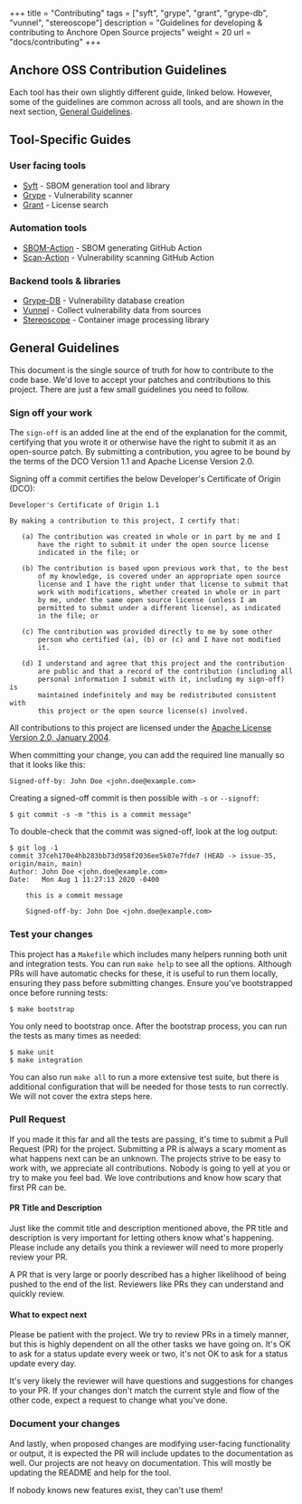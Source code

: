 +++ 
title = "Contributing" 
tags = ["syft", "grype", "grant", "grype-db", "vunnel", "stereoscope"]
description = "Guidelines for developing & contributing to Anchore Open Source projects" 
weight = 20 
url = "docs/contributing"
+++

## Anchore OSS Contribution Guidelines

Each tool has their own slightly different guide, linked below. However, some of the guidelines are common across all tools, and are shown in the next section, [General Guidelines](#general-guidelines).

## Tool-Specific Guides

### User facing tools

* [Syft](/docs/contributing/syft) - SBOM generation tool and library
* [Grype](/docs/contributing/grype) - Vulnerability scanner
* [Grant](/docs/contributing/grant) - License search

### Automation tools

* [SBOM-Action](/docs/contributing/sbom-action) - SBOM generating GitHub Action
* [Scan-Action](/docs/contributing/scan-action) - Vulnerability scanning GitHub Action

### Backend tools & libraries

* [Grype-DB](/docs/contributing/grype-db) - Vulnerability database creation
* [Vunnel](/docs/contributing/vunnel) - Collect vulnerability data from sources
* [Stereoscope](/docs/contributing/stereoscope) - Container image processing library

## General Guidelines

This document is the single source of truth for how to contribute to the code base. We'd love to accept your patches and contributions to this project. There are just a few small guidelines you need to follow.

### Sign off your work

The `sign-off` is an added line at the end of the explanation for the commit, certifying that you wrote it or otherwise have the right to submit it as an open-source patch. By submitting a contribution, you agree to be bound by the terms of the DCO Version 1.1 and Apache License Version 2.0.

Signing off a commit certifies the below Developer's Certificate of Origin (DCO):

```text
Developer's Certificate of Origin 1.1

By making a contribution to this project, I certify that:

   (a) The contribution was created in whole or in part by me and I
       have the right to submit it under the open source license
       indicated in the file; or

   (b) The contribution is based upon previous work that, to the best
       of my knowledge, is covered under an appropriate open source
       license and I have the right under that license to submit that
       work with modifications, whether created in whole or in part
       by me, under the same open source license (unless I am
       permitted to submit under a different license), as indicated
       in the file; or

   (c) The contribution was provided directly to me by some other
       person who certified (a), (b) or (c) and I have not modified
       it.

   (d) I understand and agree that this project and the contribution
       are public and that a record of the contribution (including all
       personal information I submit with it, including my sign-off) is
       maintained indefinitely and may be redistributed consistent with
       this project or the open source license(s) involved.
```

All contributions to this project are licensed under the [Apache License Version 2.0, January 2004](http://www.apache.org/licenses/).

When committing your change, you can add the required line manually so that it looks like this:

```text
Signed-off-by: John Doe <john.doe@example.com>
```

Creating a signed-off commit is then possible with `-s` or `--signoff`:

```text
$ git commit -s -m "this is a commit message"
```

To double-check that the commit was signed-off, look at the log output:

```text
$ git log -1
commit 37ceh170e4hb283bb73d958f2036ee5k07e7fde7 (HEAD -> issue-35, origin/main, main)
Author: John Doe <john.doe@example.com>
Date:   Mon Aug 1 11:27:13 2020 -0400

    this is a commit message

    Signed-off-by: John Doe <john.doe@example.com>
```


### Test your changes

This project has a `Makefile` which includes many helpers running both unit and integration tests. You can run `make help` to see all the options. Although PRs will have automatic checks for these, it is useful to run them locally, ensuring they pass before submitting changes. Ensure you've bootstrapped once before running tests:

```text
$ make bootstrap
```

You only need to bootstrap once. After the bootstrap process, you can run the tests as many times as needed:

```text
$ make unit
$ make integration
```

You can also run `make all` to run a more extensive test suite, but there is additional configuration that will be needed for those tests to run correctly. We will not cover the extra steps here.

### Pull Request

If you made it this far and all the tests are passing, it's time to submit a Pull Request (PR) for the project. Submitting a PR is always a scary moment as what happens next can be an unknown. The projects strive to be easy to work with, we appreciate all contributions. Nobody is going to yell at you or try to make you feel bad. We love contributions and know how scary that first PR can be.

#### PR Title and Description

Just like the commit title and description mentioned above, the PR title and description is very important for letting others know what's happening. Please include any details you think a reviewer will need to more properly review your PR.

A PR that is very large or poorly described has a higher likelihood of being pushed to the end of the list. Reviewers like PRs they can understand and quickly review.

#### What to expect next

Please be patient with the project. We try to review PRs in a timely manner, but this is highly dependent on all the other tasks we have going on. It's OK to ask for a status update every week or two, it's not OK to ask for a status update every day.

It's very likely the reviewer will have questions and suggestions for changes to your PR. If your changes don't match the current style and flow of the other code, expect a request to change what you've done.

### Document your changes

And lastly, when proposed changes are modifying user-facing functionality or output, it is expected the PR will include updates to the documentation as well. Our projects are not heavy on documentation. This will mostly be updating the README and help for the tool.

If nobody knows new features exist, they can't use them!